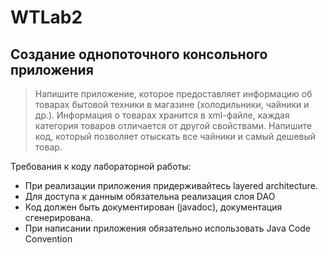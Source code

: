 # WTLab2
## Создание однопоточного консольного приложения

> Напишите приложение, которое предоставляет информацию об товарах бытовой техники в магазине (холодильники, чайники и др.). Информация о товарах хранится в xml-файле, каждая категория товаров отличается от другой свойствами. 
Напишите код, который позволяет отыскать все чайники и самый дешевый товар.

Требования к коду лабораторной работы:
- При реализации приложения придерживайтесь layered architecture. 
- Для доступа к данным обязательна реализация слоя DAO
- Код должен быть документирован (javadoc), документация сгенерирована.
- При написании приложения обязательно использовать Java Code Convention
